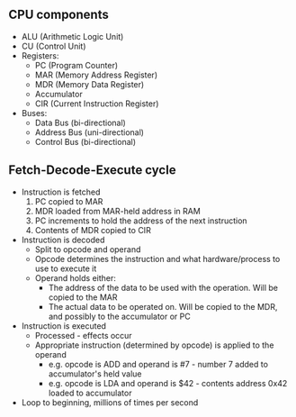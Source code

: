 ## CPU components

- ALU (Arithmetic Logic Unit)
- CU (Control Unit)
- Registers:
    - PC (Program Counter)
    - MAR (Memory Address Register)
    - MDR (Memory Data Register)
    - Accumulator
    - CIR (Current Instruction Register)
- Buses:
    - Data Bus (bi-directional)
    - Address Bus (uni-directional)
    - Control Bus (bi-directional)

## Fetch-Decode-Execute cycle

- Instruction is fetched
    1. PC copied to MAR
    2. MDR loaded from MAR-held address in RAM
    3. PC increments to hold the address of the next instruction
    4. Contents of MDR copied to CIR
- Instruction is decoded
    - Split to opcode and operand
    - Opcode determines the instruction and what hardware/process to use to execute it
    - Operand holds either:
        - The address of the data to be used with the operation. Will be copied to the MAR
        - The actual data to be operated on. Will be copied to the MDR, and possibly to the accumulator or PC
- Instruction is executed
    - Processed - effects occur
    - Appropriate instruction (determined by opcode) is applied to the operand
        - e.g. opcode is ADD and operand is #7 - number 7 added to accumulator's held value
        - e.g. opcode is LDA and operand is $42 - contents address 0x42 loaded to accumulator
- Loop to beginning, millions of times per second
